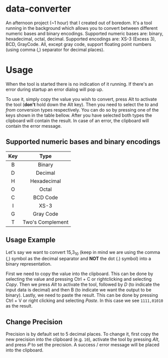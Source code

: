 # data-converter
An afternoon project (~1 hour) that I created out of boredom. It's a tool running in the background which allows you to convert between different numeric bases and binary encodings. Supported numeric bases are: binary, hexadecimal, octal, decimal. Supported encodings are: XS-3 (Excess 3), BCD, GrayCode. All, except gray code, support floating point numbers (using comma (,) separator for decimal places).

# Usage
When the tool is started there is no indication of it running. If there's an error during startup an error dialog will pop up.

To use it, simply copy the value you wish to convert, press Alt to activate the tool (**don't** hold down the Alt key). Then you need to select the *to* and *from* conversion types respectively. You can do so by pressing one of the keys shown in the table bellow. After you have selected both types the clipboard will contain the result. In case of an error, the clipboard will contain the error message.

## Supported numeric bases and binary encodings

| Key | Type |
|:---:|:----:|
| B | Binary |
| D | Decimal |
| H | Hexadecimal |
| O | Octal |
| C | BCD Code |
| I | XS-3 |
| G | Gray Code |
| T | Two's Complement |

## Usage Example
Let's say we want to convert 15,3<sub>10</sub> (keep in mind we are using the comma (,) symbol as the decimal separator and **NOT** the dot (.) symbol) into a binary representation.

First we need to copy the value into the clipboard. This can be done by selecting the value and pressing Ctrl + C or rightclicking and selecting *Copy*.
Then we press *Alt* to activate the tool, followed by *D* (to indicate the input data is decimal) and then B (to indicate we want the output to be binary).
Lastly, we need to paste the result. This can be done by pressing Ctrl + V or right clicking and selecting *Paste*. In this case we see `1111,01010` as the result.

## Change Precision
Precision is by default set to 5 decimal places. To change it, first copy the new precision into the clipboard (e.g. `10`), activate the tool by pressing *Alt*, and press *P* to set the precision. A success / error message will be placed into the clipboard.